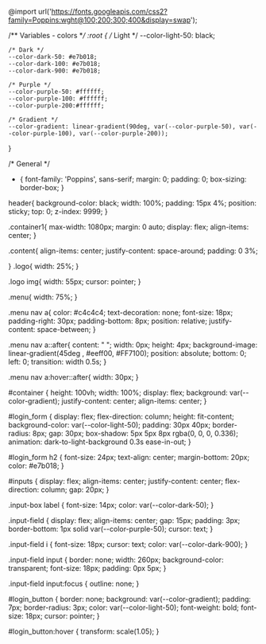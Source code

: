 @import url('https://fonts.googleapis.com/css2?family=Poppins:wght@100;200;300;400&display=swap');

/** Variables - colors **/
:root {
    /* Light */
    --color-light-50: black;

    /* Dark */
    --color-dark-50: #e7b018;
    --color-dark-100: #e7b018;
    --color-dark-900: #e7b018;

    /* Purple */
    --color-purple-50: #ffffff;
    --color-purple-100: #ffffff;
    --color-purple-200:#ffffff;

    /* Gradient */
    --color-gradient: linear-gradient(90deg, var(--color-purple-50), var(--color-purple-100), var(--color-purple-200));
}

/* General */
* {
    font-family: 'Poppins', sans-serif;
    margin: 0;
    padding: 0;
    box-sizing: border-box;
}

header{
    background-color: black;
    width: 100%;
    padding: 15px 4%;
    position: sticky;
    top: 0;
    z-index: 9999;
}

.container1{
    max-width: 1080px;
    margin: 0 auto;
    display: flex;
    align-items: center;
}



.content{
    align-items: center;
    justify-content: space-around;
    padding: 0 3%;

}
.logo{
    width: 25%;
}

.logo img{
    width: 55px;
    cursor: pointer;
}

.menu{
width: 75%;
}

.menu nav a{
color: #c4c4c4;
text-decoration: none;
font-size: 18px;
padding-right: 30px;
padding-bottom: 8px;
position: relative;
justify-content: space-between;
}

.menu nav a::after{
content: " ";
width: 0px;
height: 4px;
background-image: linear-gradient(45deg , #eeff00, #FF7100);
position: absolute;
bottom: 0;
left: 0;
transition: width 0.5s;
}

.menu nav a:hover::after{
width: 30px;
}


#container {
    height: 100vh;
    width: 100%;
    display: flex;
    background: var(--color-gradient);
    justify-content: center;
    align-items: center;
}

#login_form {
    display: flex;
    flex-direction: column;
    height: fit-content;
    background-color: var(--color-light-50);
    padding: 30px 40px;
    border-radius: 8px;
    gap: 30px;
    box-shadow: 5px 5px 8px rgba(0, 0, 0, 0.336);
    animation: dark-to-light-background 0.3s ease-in-out;
}

#login_form h2 {
    font-size: 24px;
    text-align: center;
    margin-bottom: 20px;
    color: #e7b018;
}

#inputs {
    display: flex;
    align-items: center;
    justify-content: center;
    flex-direction: column;
    gap: 20px;
}

.input-box label {
    font-size: 14px;
    color: var(--color-dark-50);
}

.input-field {
    display: flex;
    align-items: center;
    gap: 15px;
    padding: 3px;
    border-bottom: 1px solid var(--color-purple-50);
    cursor: text;
}

.input-field i {
    font-size: 18px;
    cursor: text;
    color: var(--color-dark-900);
} 

.input-field input {
    border: none;
    width: 260px;
    background-color: transparent;
    font-size: 18px;
    padding: 0px 5px;
}

.input-field input:focus {
    outline: none;
}

#login_button {
    border: none;
    background: var(--color-gradient);
    padding: 7px;
    border-radius: 3px;
    color: var(--color-light-50);
    font-weight: bold;
    font-size: 18px;
    cursor: pointer;
}

#login_button:hover {
    transform: scale(1.05);
}
